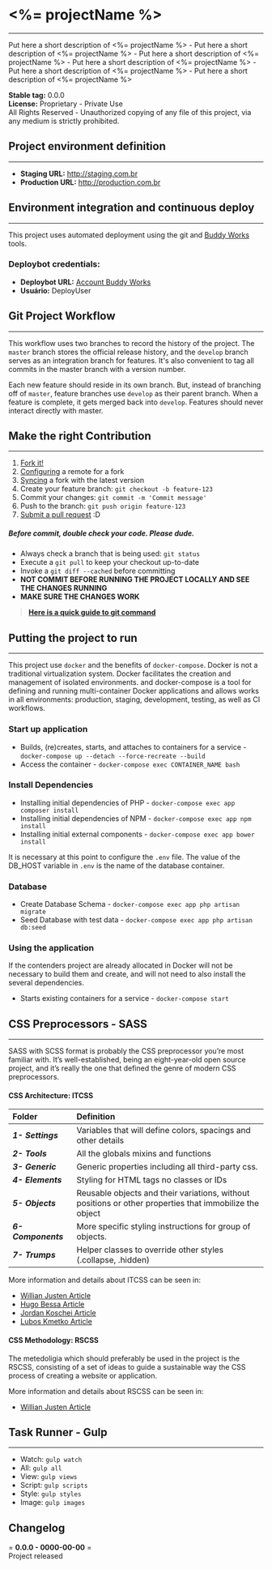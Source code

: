# **<%= projectName %>**  
------ 
Put here a short description of <%= projectName %> - Put here a short description of <%= projectName %> - Put here a short description of <%= projectName %> - Put here a short description of <%= projectName %> - Put here a short description of <%= projectName %> - Put here a short description of <%= projectName %>  

**Stable tag:** 0.0.0  
**License:** Proprietary - Private Use  
All Rights Reserved - Unauthorized copying of any file of this project, via any medium is strictly prohibited.  
  
  
  
  
## **Project environment definition**
------ 
- **Staging URL:** <http://staging.com.br>
- **Production URL:** <http://production.com.br>
  
  
  
  
## **Environment integration and continuous deploy**  
------ 
This project uses automated deployment using the git and [Buddy Works](https://app.buddy.works) tools.

### Deploybot credentials:
- **Deploybot URL:** [Account Buddy Works](DeployCustomURL)  
- **Usuário:** DeployUser  
  
  
  
  
## **Git Project Workflow** 
------ 
This workflow uses two branches to record the history of the project. The `master` branch stores the official release history, and the `develop` branch serves as an integration branch for features. It's also convenient to tag all commits in the master branch with a version number.

Each new feature should reside in its own branch. But, instead of branching off of `master`, feature branches use `develop` as their parent branch. When a feature is complete, it gets merged back into `develop`. Features should never interact directly with master.
  
  
  
  
## **Make the right Contribution**
------
1. [Fork it!](https://help.github.com/articles/fork-a-repo/)
2. [Configuring](https://help.github.com/articles/configuring-a-remote-for-a-fork/) a remote for a fork
3. [Syncing](https://help.github.com/articles/syncing-a-fork/) a fork with the latest version
4. Create your feature branch: `git checkout -b feature-123`
5. Commit your changes: `git commit -m 'Commit message'`
6. Push to the branch: `git push origin feature-123`
7. [Submit a pull request](https://help.github.com/articles/using-pull-requests/) :D

##### **Before commit, double check your code. Please dude.**
- Always check a branch that is being used: `git status`
- Execute a `git pull` to keep your checkout up-to-date
- Invoke a `git diff --cached` before committing
- **NOT COMMIT BEFORE RUNNING THE PROJECT LOCALLY AND SEE THE CHANGES RUNNING**
- **MAKE SURE THE CHANGES WORK**

> **[Here is a quick guide to git command](https://gist.github.com/leocomelli/2545add34e4fec21ec16)**
  
  
  
  
## **Putting the project to run**  
------
This project use `docker` and the benefits of `docker-compose`. Docker is not a traditional virtualization system. Docker facilitates the creation and management of isolated environments. and docker-compose is a tool for defining and running multi-container Docker applications and allows works in all environments: production, staging, development, testing, as well as CI workflows.

### **Start up application** 
- Builds, (re)creates, starts, and attaches to containers for a service - `docker-compose up --detach --force-recreate --build`
- Access the container - `docker-compose exec CONTAINER_NAME bash`

### **Install Dependencies**  
- Installing initial dependencies of PHP - `docker-compose exec app composer install` 
- Installing initial dependencies of NPM - `docker-compose exec app npm install`
- Installing initial external components - `docker-compose exec app bower install`

It is necessary at this point to configure the `.env` file.
The value of the DB_HOST variable in `.env` is the name of the database container.  

### **Database**  
- Create Database Schema - `docker-compose exec app php artisan migrate` 
- Seed Database with test data - `docker-compose exec app php artisan db:seed`  

### **Using the application**  
If the contenders project are already allocated in Docker will not be necessary to build them and create, and will not need to also install the several dependencies.  

- Starts existing containers for a service - `docker-compose start`
  
  
  
  
## **CSS Preprocessors - SASS**
------ 
SASS with SCSS format is probably the CSS preprocessor you’re most familiar with. It’s well-established, being an eight-year-old open source project, and it’s really the one that defined the genre of modern CSS preprocessors.

#### **CSS Architecture: ITCSS**  
Folder | Definition
:----|:----
***1- Settings***   | Variables that will define colors, spacings and other details
***2- Tools***      | All the globals mixins and functions
***3- Generic***    | Generic properties including all third-party css.
***4- Elements***   | Styling for HTML tags no classes or IDs
***5- Objects***    | Reusable objects and their variations, without positions or other properties that immobilize the object
***6- Components*** | More specific styling instructions for group of objects.
***7- Trumps***     | Helper classes to override other styles (.collapse, .hidden)

More information and details about ITCSS can be seen in:  
- [Willian Justen Article](https://willianjusten.com.br/organizando-seu-css-com-itcss/)
- [Hugo Bessa Article](http://hugobessa.com.br/2014/11/19/ITCSS-uma-maneira-de-pensar-arquiteturas-css/)
- [Jordan Koschei Article](https://medium.com/@jordankoschei/how-i-shrank-my-css-by-84kb-by-refactoring-with-itcss-2e8dafee123a#.913e4b961)
- [Lubos Kmetko Article](https://www.xfive.co/blog/itcss-scalable-maintainable-css-architecture/)

#### **CSS Methodology: RSCSS**  
The metedoligia which should preferably be used in the project is the RSCSS, consisting of a set of ideas to guide a sustainable way the CSS process of creating a website or application.

More information and details about RSCSS can be seen in:
- [Willian Justen Article](https://willianjusten.com.br/falando-sobre-rscss/)
  
  
  
  
## **Task Runner - Gulp**  
------ 
- Watch: `gulp watch`
- All: `gulp all`
- View: `gulp views`
- Script: `gulp scripts`
- Style: `gulp styles`
- Image: `gulp images`  
  
  
  
  
## **Changelog**  
= **0.0.0 - 0000-00-00** =  
Project released
